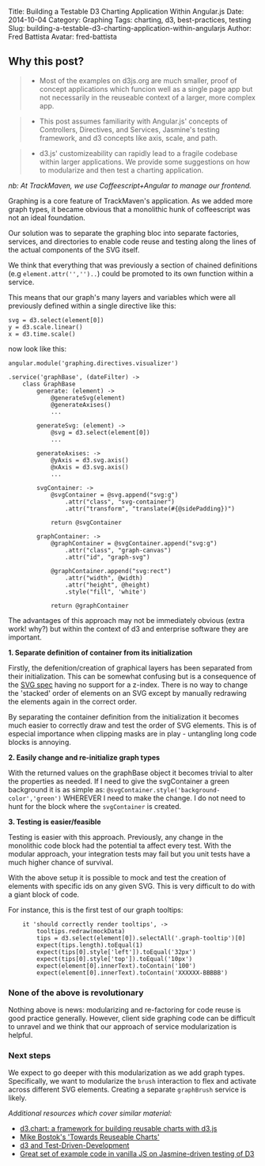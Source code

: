 Title: Building a Testable D3 Charting Application Within Angular.js
Date: 2014-10-04
Category: Graphing
Tags: charting, d3, best-practices, testing
Slug: building-a-testable-d3-charting-application-within-angularjs
Author: Fred Battista
Avatar: fred-battista

## Why this post?

> * Most of the examples on d3js.org are much smaller, proof of concept applications which funcion well as a single page app but not necessarily in the reuseable context of a larger, more complex app.

> * This post assumes familiarity with Angular.js' concepts of Controllers, Directives, and Services, Jasmine's testing framework, and d3 concepts like axis, scale, and path.

> * d3.js' customizeability can rapidly lead to a fragile codebase within larger applications. We provide some suggestions on how to modularize and then test a charting application.

*nb: At TrackMaven, we use Coffeescript+Angular to manage our frontend.*

Graphing is a core feature of TrackMaven's application. As we added more graph types, it became obvious that a monolithic hunk of coffeescript was not an ideal foundation.

Our solution was to separate the graphing bloc into separate factories, services, and directories to enable code reuse and testing along the lines of the actual components of the SVG itself.

We think that everything that was previously a section of chained definitions (e.g `element.attr('','')..`) could be promoted to its own function within a service.

This means that our graph's many layers and variables which were all previously defined within a single directive like this:


	svg = d3.select(element[0])
	y = d3.scale.linear()
	x = d3.time.scale()


now look like this:

	angular.module('graphing.directives.visualizer')

	.service('graphBase', (dateFilter) ->
    	class GraphBase
        	generate: (element) ->
            	@generateSvg(element)
            	@generateAxises()
            	...

        	generateSvg: (element) ->
            	@svg = d3.select(element[0])
            	...

	        generateAxises: ->
            	@yAxis = d3.svg.axis()
            	@xAxis = d3.svg.axis()
            	...

            svgContainer: ->
            	@svgContainer = @svg.append("svg:g")
                	.attr("class", "svg-container")
                	.attr("transform", "translate(#{@sidePadding})")

	            return @svgContainer

            graphContainer: ->
            	@graphContainer = @svgContainer.append("svg:g")
                	.attr("class", "graph-canvas")
                	.attr("id", "graph-svg")

     	       	@graphContainer.append("svg:rect")
                	.attr("width", @width)
                	.attr("height", @height)
                	.style("fill", 'white')

                return @graphContainer

The advantages of this approach may not be immediately obvious (extra work! why?) but within the context of d3 and enterprise software they are important.

**1. Separate definition of container from its initialization**

Firstly, the defenition/creation of graphical layers has been separated from their initialization. This can be somewhat confusing but is a consequence of the [SVG spec](http://www.w3.org/TR/SVG/) having no support for a z-index. There is no way to change the 'stacked' order of elements on an SVG except by manually redrawing the elements again in the correct order.

By separating the container definition from the initialization it becomes much easier to correctly draw and test the order of SVG elements. This is of especial importance when clipping masks are in play - untangling long code blocks is annoying.

**2. Easily change and re-initialize graph types**

With the returned values on the graphBase object it becomes trivial to alter the properties as needed. If I need to give the svgContainer a green background it is as simple as: `@svgContainer.style('background-color','green')` WHEREVER I need to make the change. I do not need to hunt for the block where the `svgContainer` is created.

**3. Testing is easier/feasible**

Testing is easier with this approach. Previously, any change in the monolithic code block had the potential ta affect every test. With the modular approach, your integration tests may fail but you unit tests have a much higher chance of survival.

With the above setup it is possible to mock and test the creation of elements with specific ids on any given SVG. This is very difficult to do with a giant block of code.

For instance, this is the first test of our graph tooltips:

        it 'should correctly render tooltips', ->
            tooltips.redraw(mockData)
            tips = d3.select(element[0]).selectAll('.graph-tooltip')[0]
            expect(tips.length).toEqual(1)
            expect(tips[0].style['left']).toEqual('32px')
            expect(tips[0].style['top']).toEqual('10px')
            expect(element[0].innerText).toContain('100')
            expect(element[0].innerText).toContain('XXXXXX-BBBBB')

### None of the above is revolutionary

Nothing above is news: modularizing and re-factoring for code reuse is good practice generally. However, client side graphing code can be difficult to unravel and we think that our approach of service modularization is helpful.

### Next steps

We expect to go deeper with this modularization as we add graph types. Specifically, we want to modularize the `brush` interaction to flex and activate across different SVG elements. Creating a separate `graphBrush` service is likely.


*Additional resources which cover similar material:*

*  [d3.chart: a framework for building reusable charts with d3.js](http://misoproject.com/d3-chart/)
*  [Mike Bostok's 'Towards Reuseable Charts'](http://bost.ocks.org/mike/chart/)
*  [d3 and Test-Driven-Development](http://pivotallabs.com/d3-test-driven-development/)
*  [Great set of example code in vanilla JS on Jasmine-driven testing of D3](https://github.com/stevenalexander/d3-testing)
